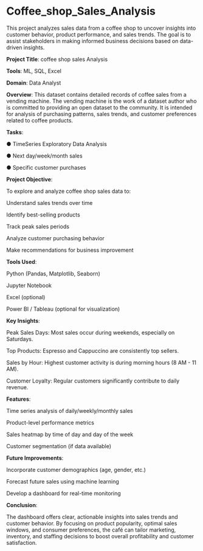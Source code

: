 # Coffee_shop_Sales_Analysis
This project analyzes sales data from a coffee shop to uncover insights into customer behavior, product performance, and sales trends. The goal is to assist stakeholders in making informed business decisions based on data-driven insights.

**Project Title**: coffee  shop sales Analysis

 **Tools**:  ML, SQL, Excel
 
 **Domain**: Data Analyst
 
**Overview**: 
This dataset contains detailed records of coffee sales from a vending machine.
 The vending machine is the work of a dataset author who is committed to providing an
 open dataset to the community.
 It is intended for analysis of purchasing patterns, sales trends, and customer
 preferences related to coffee products.

**Tasks**:

 ● TimeSeries Exploratory Data Analysis
 
 ● Next day/week/month sales
 
 ● Specific customer purchases

**Project Objective**:

To explore and analyze coffee shop sales data to:

Understand sales trends over time

Identify best-selling products

Track peak sales periods

Analyze customer purchasing behavior

Make recommendations for business improvement

**Tools Used**:

Python (Pandas, Matplotlib, Seaborn)

Jupyter Notebook

Excel (optional)

Power BI / Tableau (optional for visualization)


**Key Insights**:

Peak Sales Days: Most sales occur during weekends, especially on Saturdays.

Top Products: Espresso and Cappuccino are consistently top sellers.

Sales by Hour: Highest customer activity is during morning hours (8 AM - 11 AM).

Customer Loyalty: Regular customers significantly contribute to daily revenue.

**Features**:

Time series analysis of daily/weekly/monthly sales

Product-level performance metrics

Sales heatmap by time of day and day of the week

Customer segmentation (if data available)


**Future Improvements**:

Incorporate customer demographics (age, gender, etc.)

Forecast future sales using machine learning

Develop a dashboard for real-time monitoring

**Conclusion**:

The dashboard offers clear, actionable insights into sales trends and customer behavior. By focusing on product popularity, optimal sales windows, and consumer preferences, the café can tailor marketing, inventory, and staffing decisions to boost overall profitability and customer satisfaction.










  
